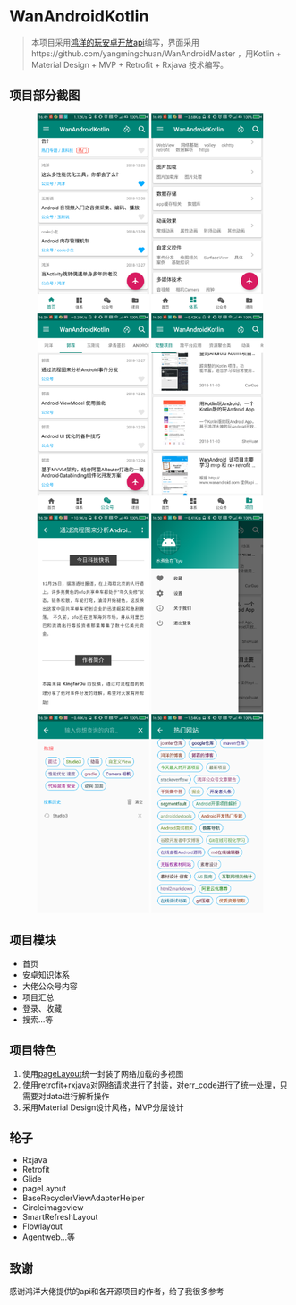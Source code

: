 # WanAndroidKotlin
> 本项目采用[鸿洋的玩安卓开放api](http:http://wanandroid.com/blog/show/2)编写，界面采用https://github.com/yangmingchuan/WanAndroidMaster 
，用Kotlin + Material Design + MVP + Retrofit + Rxjava 技术编写。

## 项目部分截图
<div align="center">
<img src="https://github.com/YuPf1989/WanAndroidKotlin/blob/master/image/%E9%A6%96%E9%A1%B5.png" width="200" height="auto" />
<img src="https://github.com/YuPf1989/WanAndroidKotlin/blob/master/image/%E7%9F%A5%E8%AF%86%E4%BD%93%E7%B3%BB.png" width="200" height="auto"  />
<img src="https://github.com/YuPf1989/WanAndroidKotlin/blob/master/image/%E5%85%AC%E4%BC%97%E5%8F%B7.png" width="200" height="auto"  />
<img src="https://github.com/YuPf1989/WanAndroidKotlin/blob/master/image/%E9%A1%B9%E7%9B%AE.png" width="200" height="auto"  />

<img src="https://github.com/YuPf1989/WanAndroidKotlin/blob/master/image/%E6%9D%A1%E7%9B%AE%E8%AF%A6%E6%83%85.png" width="200" height="auto"  />
<img src="https://github.com/YuPf1989/WanAndroidKotlin/blob/master/image/%E9%A6%96%E9%A1%B5-%E4%BE%A7%E6%BB%91.png" width="200" height="auto"  />
<img src="https://github.com/YuPf1989/WanAndroidKotlin/blob/master/image/%E6%90%9C%E7%B4%A2.png" width="200" height="auto"  />
<img src="https://github.com/YuPf1989/WanAndroidKotlin/blob/master/image/%E6%9C%80%E7%81%AB.png" width="200" height="auto"  />
</div>

## 项目模块
- 首页
- 安卓知识体系
- 大佬公众号内容
- 项目汇总
- 登录、收藏
- 搜索...等

## 项目特色
1. 使用[pageLayout](https://github.com/Hankkin/PageLayoutDemo)统一封装了网络加载的多视图
2. 使用retrofit+rxjava对网络请求进行了封装，对err_code进行了统一处理，只需要对data进行解析操作
3. 采用Material Design设计风格，MVP分层设计

## 轮子
- Rxjava
- Retrofit
- Glide
- pageLayout
- BaseRecyclerViewAdapterHelper
- Circleimageview
- SmartRefreshLayout
- Flowlayout
- Agentweb...等

## 致谢
感谢鸿洋大佬提供的api和各开源项目的作者，给了我很多参考

